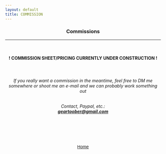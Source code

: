 ```yaml
---
layout: default
title: COMMISSION
---
```


<h3><p style="text-align: center;">Commissions</p></h3>
<hr>
<br>
<h4><p style="text-align: center;"><b>! COMMISSION SHEET/PRICING CURRENTLY UNDER CONSTRUCTION !</b></p></h4>
<br>
<h6><p style="text-align: center;">If you really want a commission in the meantime, feel free to DM me somewhere or shoot me an e-mail and we can probably work something out</p></h6>
<h6><p style="text-align: center;">Contact, Paypal, etc.:
	<br>
	<b><a href="mailto:geartoober@gmail.com" target="_blank">geartoober@gmail.com</a></b></p></h6>
<br>

<br>
<br>
<p style="text-align: center; font-family: 'Kosugi', sans-serif;"><a href="{{ site.baseurl }}{% link index.html %}">Home</a></p>
